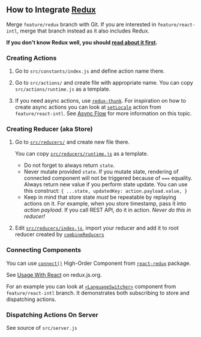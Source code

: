 ## How to Integrate [Redux](http://redux.js.org/index.html)

Merge `feature/redux` branch with Git. If you are interested in `feature/react-intl`, merge that
branch instead as it also includes Redux.

**If you don't know Redux well, you should [read about it first](http://redux.js.org/docs/basics/index.html).**

### Creating Actions

1.  Go to `src/constants/index.js` and define action name there.

2.  Go to `src/actions/` and create file with appropriate name. You can copy
    `src/actions/runtime.js` as a template.

3.  If you need async actions, use [`redux-thunk`](https://github.com/gaearon/redux-thunk#readme).
    For inspiration on how to create async actions you can look at
    [`setLocale`](https://github.com/kriasoft/react-starter-kit/blob/feature/react-intl/src/actions/intl.js)
    action from `feature/react-intl`.
    See [Async Flow](http://redux.js.org/docs/advanced/AsyncFlow.html) for more information on this
    topic.

### Creating Reducer (aka Store)

1.  Go to [`src/reducers/`](https://github.com/kriasoft/react-starter-kit/tree/feature/redux/src/reducers) and create new file there.

    You can copy [`src/reducers/runtime.js`](https://github.com/kriasoft/react-starter-kit/tree/feature/redux/src/reducers/runtime.js) as a template.

    * Do not forget to always return `state`.
    * Never mutate provided `state`.
      If you mutate state, rendering of connected component will not be triggered because of `===` equality.
      Always return new value if you perform state update.
      You can use this construct: `{ ...state, updatedKey: action.payload.value, }`
    * Keep in mind that store state _must_ be repeatable by replaying actions on it.
      For example, when you store timestamp, pass it into _action payload_.
      If you call REST API, do it in action. _Never do this in reducer!_

2.  Edit [`src/reducers/index.js`](https://github.com/kriasoft/react-starter-kit/tree/feature/redux/src/reducers/index.js), import your reducer and add it to root reducer created by
    [`combineReducers`](http://redux.js.org/docs/api/combineReducers.html)

### Connecting Components

You can use [`connect()`](https://github.com/reactjs/react-redux/blob/master/docs/api.md#connectmapstatetoprops-mapdispatchtoprops-mergeprops-options) High-Order Component from [`react-redux`](https://github.com/reactjs/react-redux#readme) package.

See [Usage With React](http://redux.js.org/docs/basics/UsageWithReact.html) on redux.js.org.

For an example you can look at
[`<LanguageSwitcher>`](https://github.com/kriasoft/react-starter-kit/blob/feature/react-intl/src/components/LanguageSwitcher/LanguageSwitcher.js)
component from `feature/react-intl` branch. It demonstrates both subscribing to store and dispatching actions.

### Dispatching Actions On Server

See source of `src/server.js`
